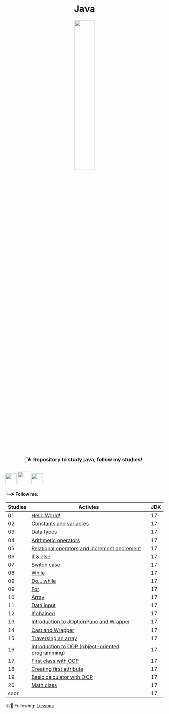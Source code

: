 <h1 align="center">
 Java
</h1>

<div align="center">
 <img src="https://github.com/Irissuu/Java/assets/161527170/de651dca-4e82-436e-b08c-253a1377721f"  width="35%" />
</div>

<h3 align="center"> 
 ͙͘͡★ Repository to study java, follow my studies! 

##
<img height="35" src="https://user-images.githubusercontent.com/25181517/192108890-200809d1-439c-4e23-90d3-b090cf9a4eea.png"> <img height="40" src="https://user-images.githubusercontent.com/25181517/117201156-9a724800-adec-11eb-9a9d-3cd0f67da4bc.png"> <img height="35" src="https://user-images.githubusercontent.com/25181517/117201470-f6d56780-adec-11eb-8f7c-e70e376cfd07.png">


<h4>╰┈➤ Follow me:</h4>

| Studies | Activies | JDK |
| ------- | -------- | --- |
| 01 | <a href="https://github.com/Irissuu/Java/tree/a02127965b6b0c23910f13104fdea35ab0ccbbea/HelloWorld">Hello World!</a> | 17 | 
| 02 | <a href="https://github.com/Irissuu/Java/tree/8a7e2aa6908dee14bfcf3ce9c0fb0bc481825678/ConstantsVariables">Constants and variables</a> | 17 | 
| 03 | <a href="https://github.com/Irissuu/Java/tree/795ccf75e421a3938e36c4dd63037623a4e327a5/DataTypes">Data types</a> | 17 | 
| 04 | <a href="https://github.com/Irissuu/Java/tree/8b53070503f07fb26cca414e09c696e5160a3dbe/Arithmetic">Arithmetic operators</a> | 17 | 
| 05 | <a href="https://github.com/Irissuu/Java/tree/df82ad1c3b55357978bf1b82ee3f95526d6db280/Operators">Relational operators and increment decrement</a> | 17 | 
| 06 | <a href="https://github.com/Irissuu/Java/tree/36595526f4f16489bbcc6e330ee042401c32eeb9/IfElse">If & else</a> | 17 | 
| 07 | <a href="https://github.com/Irissuu/Java/tree/36595526f4f16489bbcc6e330ee042401c32eeb9/SwitchCase">Switch case</a> | 17 | 
| 08 | <a href="https://github.com/Irissuu/Java/tree/74792a99bd1e2d8b37723450237636fad322047f/While">While</a> | 17 | 
| 09 | <a href="https://github.com/Irissuu/Java/tree/74792a99bd1e2d8b37723450237636fad322047f/DoWhile">Do... while</a> | 17 | 
| 09 | <a href="https://github.com/Irissuu/Java/tree/74792a99bd1e2d8b37723450237636fad322047f/For">For</a> | 17 | 
| 10 | <a href="https://github.com/Irissuu/Java/tree/74792a99bd1e2d8b37723450237636fad322047f/Array">Array</a> | 17 | 
| 11 | <a href="">Data input</a> | 17 | 
| 12 | <a href="">If chained</a> | 17 | 
| 13 | <a href="">Introduction to JOptionPane and Wrapper</a> | 17 | 
| 14 | <a href="">Cast and Wrapper</a> | 17 | 
| 15 | <a href="">Traversing an array</a> | 17 | 
| 16 | <a href="">Introduction to OOP (object-oriented programming)</a> | 17 | 
| 17 | <a href="">First class with OOP</a> | 17 | 
| 18 | <a href="">Creating first attribute</a> | 17 | 
| 19 | <a href="">Basic calculator with OOP</a> | 17 | 
| 20 | <a href="">Math class</a> | 17 |
| soon | <a href=""></a> | 17 | 

୧⍤⃝🍓 Following: <a href="https://www.youtube.com/playlist?list=PL2e_bCYJql2cn0S-fXTBoOMeP_ymSwDDD">Lessons</a>
